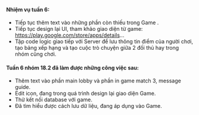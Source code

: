 #### Nhiệm vụ tuần 6:
- Tiếp tục thêm text vào những phần còn thiếu trong Game .
- Tiếp tục design lại UI, tham khảo giao diện từ game: https://play.google.com/store/apps/details...
- Tập code logic giao tiếp với Server để lưu thông tin điểm của người chơi, tạo bảng xếp hạng và tạo cuộc trò chuyện giữa 2 đối thủ hay trong nhóm cũng chơi.
#### Tuần 6 nhóm 18.2 đã làm được những công việc sau:
- Thêm text vào phần main lobby và phần in game match 3, message guide.
- Edit icon, đang trong quá trình design lại giao diện Game.
- Thử kết nối database với game.
- Đã tìm hiểu được cách lưu dữ liệu, đang áp dụng vào Game.
